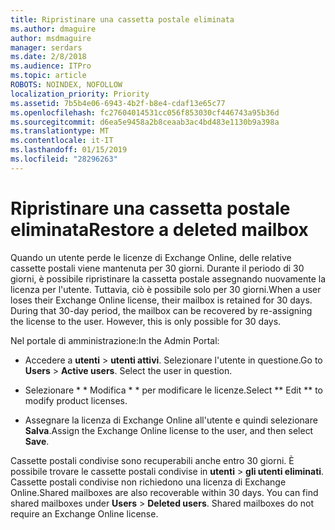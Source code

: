 ```yaml
---
title: Ripristinare una cassetta postale eliminata
ms.author: dmaguire
author: msdmaguire
manager: serdars
ms.date: 2/8/2018
ms.audience: ITPro
ms.topic: article
ROBOTS: NOINDEX, NOFOLLOW
localization_priority: Priority
ms.assetid: 7b5b4e06-6943-4b2f-b8e4-cdaf13e65c77
ms.openlocfilehash: fc27604014531cc056f853030cf446743a95b36d
ms.sourcegitcommit: d6ea5e9458a2b8ceaab3ac4bd483e1130b9a398a
ms.translationtype: MT
ms.contentlocale: it-IT
ms.lasthandoff: 01/15/2019
ms.locfileid: "28296263"
---
```

# <a name="restore-a-deleted-mailbox"></a><span data-ttu-id="8204d-102">Ripristinare una cassetta postale eliminata</span><span class="sxs-lookup"><span data-stu-id="8204d-102">Restore a deleted mailbox</span></span>

<span data-ttu-id="8204d-p101">Quando un utente perde le licenze di Exchange Online, delle relative cassette postali viene mantenuta per 30 giorni. Durante il periodo di 30 giorni, è possibile ripristinare la cassetta postale assegnando nuovamente la licenza per l'utente. Tuttavia, ciò è possibile solo per 30 giorni.</span><span class="sxs-lookup"><span data-stu-id="8204d-p101">When a user loses their Exchange Online license, their mailbox is retained for 30 days. During that 30-day period, the mailbox can be recovered by re-assigning the license to the user. However, this is only possible for 30 days.</span></span>
  
<span data-ttu-id="8204d-106">Nel portale di amministrazione:</span><span class="sxs-lookup"><span data-stu-id="8204d-106">In the Admin Portal:</span></span>
  
- <span data-ttu-id="8204d-p102">Accedere a **utenti** \> **utenti attivi**. Selezionare l'utente in questione.</span><span class="sxs-lookup"><span data-stu-id="8204d-p102">Go to **Users** \> **Active users**. Select the user in question.</span></span>
    
- <span data-ttu-id="8204d-109">Selezionare \* \* Modifica \* \* per modificare le licenze.</span><span class="sxs-lookup"><span data-stu-id="8204d-109">Select \*\* Edit \*\* to modify product licenses.</span></span> 
    
- <span data-ttu-id="8204d-110">Assegnare la licenza di Exchange Online all'utente e quindi selezionare **Salva**.</span><span class="sxs-lookup"><span data-stu-id="8204d-110">Assign the Exchange Online license to the user, and then select **Save**.</span></span>
    
<span data-ttu-id="8204d-p103">Cassette postali condivise sono recuperabili anche entro 30 giorni. È possibile trovare le cassette postali condivise in **utenti** \> **gli utenti eliminati**. Cassette postali condivise non richiedono una licenza di Exchange Online.</span><span class="sxs-lookup"><span data-stu-id="8204d-p103">Shared mailboxes are also recoverable within 30 days. You can find shared mailboxes under **Users** \> **Deleted users**. Shared mailboxes do not require an Exchange Online license.</span></span>
  


